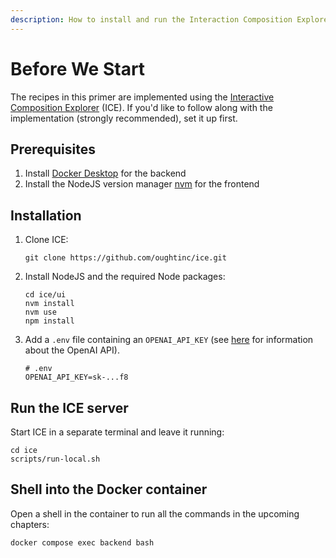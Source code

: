 ```yaml
---
description: How to install and run the Interaction Composition Explorer
---
```


# Before We Start

The recipes in this primer are implemented using the [Interactive Composition Explorer](https://github.com/oughtinc/ice) (ICE). If you'd like to follow along with the implementation (strongly recommended), set it up first.

## Prerequisites

1. Install [Docker Desktop](https://www.docker.com/products/docker-desktop/) for the backend
2. Install the NodeJS version manager [nvm](https://github.com/nvm-sh/nvm) for the frontend

## Installation

1.  Clone ICE:

    ```shell
    git clone https://github.com/oughtinc/ice.git
    ```
2.  Install NodeJS and the required Node packages:

    ```shell
    cd ice/ui
    nvm install
    nvm use
    npm install
    ```
3.  Add a `.env` file containing an `OPENAI_API_KEY` (see [here](https://openai.com/api/) for information about the OpenAI API).

    ```shell
    # .env
    OPENAI_API_KEY=sk-...f8
    ```

## Run the ICE server

Start ICE in a separate terminal and leave it running:

```shell
cd ice
scripts/run-local.sh
```

## Shell into the Docker container

Open a shell in the container to run all the commands in the upcoming chapters:

```shell
docker compose exec backend bash
```
